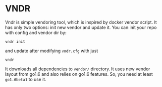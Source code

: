 # VNDR

Vndr is simple vendoring tool, which is inspired by docker vendor script.
It has only two options: init new vendor and update it.
You can init your repo with config and vendor dir by:
```
vndr init
```
and update after modifying `vndr.cfg` with just
```
vndr
```

It downloads all dependencies to `vendor/` directory. It uses new vendor layout
from go1.6 and also relies on go1.6 features. So, you need at least `go1.6beta1`
to use it.
